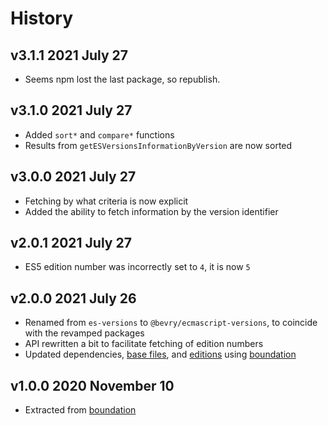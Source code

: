 # History

## v3.1.1 2021 July 27

-   Seems npm lost the last package, so republish.

## v3.1.0 2021 July 27

-   Added `sort*` and `compare*` functions
-   Results from `getESVersionsInformationByVersion` are now sorted

## v3.0.0 2021 July 27

-   Fetching by what criteria is now explicit
-   Added the ability to fetch information by the version identifier

## v2.0.1 2021 July 27

-   ES5 edition number was incorrectly set to `4`, it is now `5`

## v2.0.0 2021 July 26

-   Renamed from `es-versions` to `@bevry/ecmascript-versions`, to coincide with the revamped packages
-   API rewritten a bit to facilitate fetching of edition numbers
-   Updated dependencies, [base files](https://github.com/bevry/base), and [editions](https://editions.bevry.me) using [boundation](https://github.com/bevry/boundation)

## v1.0.0 2020 November 10

-   Extracted from [boundation](https://github.com/bevry/boundation/blob/dc5cf829585b319a8f033c2be8700020a3c7c191/source/es-versions.js)
